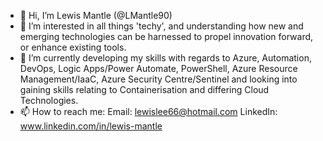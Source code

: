 - 👋 Hi, I’m Lewis Mantle (@LMantle90)
- 👀 I’m interested in all things 'techy', and understanding how new and emerging technologies can be harnessed to propel innovation forward, or enhance existing tools.
- 🌱 I’m currently developing my skills with regards to Azure, Automation, DevOps, Logic Apps/Power Automate, PowerShell, Azure Resource Management/IaaC, Azure Security Centre/Sentinel and looking into gaining skills relating to Containerisation and differing Cloud Technologies.
- 📫 How to reach me: Email: lewislee66@hotmail.com   LinkedIn: www.linkedin.com/in/lewis-mantle

<!---
LMantle90/LMantle90 is a ✨ special ✨ repository because its `README.md` (this file) appears on your GitHub profile.
You can click the Preview link to take a look at your changes.
--->
